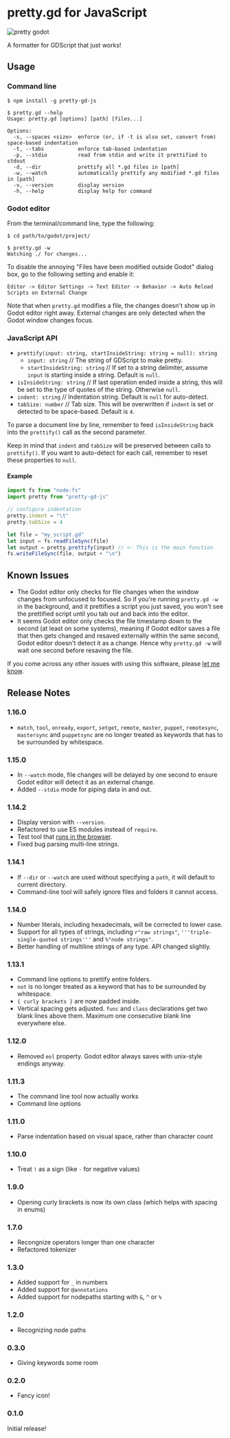 # pretty.gd for JavaScript

![pretty godot](./images/pretty.png)

A formatter for GDScript that just works!

## Usage

### Command line

```
$ npm install -g pretty-gd-js

$ pretty.gd --help
Usage: pretty.gd [options] [path] [files...]

Options:
  -s, --spaces <size>  enforce (or, if -t is also set, convert from) space-based indentation
  -t, --tabs           enforce tab-based indentation
  -p, --stdio          read from stdin and write it prettified to stdout
  -d, --dir            prettify all *.gd files in [path]
  -w, --watch          automatically prettify any modified *.gd files in [path]
  -v, --version        display version
  -h, --help           display help for command
```

### Godot editor

From the terminal/command line, type the following:

```
$ cd path/to/godot/project/

$ pretty.gd -w
Watching ./ for changes...
```

To disable the annoying "Files have been modified outside Godot" dialog box, go to the following setting and enable it:

`Editor -> Editor Settings -> Text Editor -> Behavior -> Auto Reload Scripts on External Change`

Note that when `pretty.gd` modifies a file, the changes doesn't show up in Godot editor right away. External changes are only detected when the Godot window changes focus.

### JavaScript API

  - `prettify(input: string, startInsideString: string = null): string`
    - `input: string` // The string of GDScript to make pretty.
    - `startInsideString: string` // If set to a string delimiter, assume `input` is starting inside a string. Default is `null`.
  - `isInsideString: string` // If last operation ended inside a string, this will be set to the type of quotes of the string. Otherwise `null`.
  - `indent: string` // Indentation string. Default is `null` for auto-detect.
  - `tabSize: number` // Tab size. This will be overwritten if `indent` is set or detected to be space-based. Default is `4`.

To parse a document line by line, remember to feed `isInsideString` back into the `prettify()` call as the second parameter.

Keep in mind that `indent` and `tabSize` will be preserved between calls to `prettify()`.
If you want to auto-detect for each call, remember to reset these properties to `null`.

#### Example

```js
import fs from "node:fs"
import pretty from "pretty-gd-js"

// configure indentation
pretty.indent = "\t"
pretty.tabSize = 4

let file = "my_script.gd"
let input = fs.readFileSync(file)
let output = pretty.prettify(input) // <- This is the main function
fs.writeFileSync(file, output + "\n")
```

## Known Issues

 - The Godot editor only checks for file changes when the window changes from unfocused to focused. So if you're running `pretty.gd -w` in the background, and it prettifies a script you just saved, you won't see the prettified script until you tab out and back into the editor.
 - It seems Godot editor only checks the file timestamp down to the second (at least on some systems), meaning if Godot editor saves a file that then gets changed and resaved externally within the same second, Godot editor doesn't detect it as a change. Hence why `pretty.gd -w` will wait one second before resaving the file.

If you come across any other issues with using this software, please [let me know](https://github.com/poeticAndroid/pretty-gd-js/issues).

## Release Notes

### 1.16.0

 - `match`, `tool`, `onready`, `export`, `setget`, `remote`, `master`, `puppet`, `remotesync`, `mastersync` and `puppetsync` are no longer treated as keywords that has to be surrounded by whitespace.

### 1.15.0

 - In `--watch` mode, file changes will be delayed by one second to ensure Godot editor will detect it as an external change.
 - Added `--stdio` mode for piping data in and out.

### 1.14.2

 - Display version with `--version`.
 - Refactored to use ES modules instead of `require`.
 - Test tool that [runs in the browser](https://github.com/poeticAndroid/pretty-gd-js/blob/main/test/test.html).
 - Fixed bug parsing multi-line strings.

### 1.14.1

 - If `--dir` or `--watch` are used without specifying a `path`, it will default to current directory.
 - Command-line tool will safely ignore files and folders it cannot access.

### 1.14.0

 - Number literals, including hexadecimals, will be corrected to lower case.
 - Support for all types of strings, including `r"raw strings"`, `'''triple-single-quoted strings'''` and `%"node strings"`.
 - Better handling of multiline strings of any type. API changed slightly.

### 1.13.1

 - Command line options to prettify entire folders.
 - `not` is no longer treated as a keyword that has to be surrounded by whitespace.
 - `{ curly brackets }` are now padded inside.
 - Vertical spacing gets adjusted. `func` and `class` declarations get two blank lines above them. Maximum one consecutive blank line everywhere else.

### 1.12.0

 - Removed `eol` property. Godot editor always saves with unix-style endings anyway.

### 1.11.3

 - The command line tool now actually works
 - Command line options

### 1.11.0

 - Parse indentation based on visual space, rather than character count

### 1.10.0

 - Treat `!` as a sign (like `-` for negative values)

### 1.9.0

 - Opening curly brackets is now its own class (which helps with spacing in enums)

### 1.7.0

 - Recongnize operators longer than one character
 - Refactored tokenizer

### 1.3.0

 - Added support for `_` in numbers
 - Added support for `@annotations`
 - Added support for nodepaths starting with `&`, `^` or `%`

### 1.2.0

 - Recognizing node paths

### 0.3.0

 - Giving keywords some room

### 0.2.0

  - Fancy icon!

### 0.1.0

Initial release!
